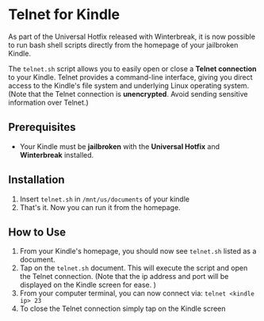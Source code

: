 # Telnet for Kindle

As part of the Universal Hotfix released with Winterbreak, it is now possible to run bash shell scripts directly from the homepage of your jailbroken Kindle.

The `telnet.sh` script allows you to easily open or close a **Telnet connection** to your Kindle. Telnet provides a  command-line interface, giving you direct access to the Kindle's file system and underlying Linux operating system. (Note that the Telnet connection is **unencrypted**. Avoid sending sensitive information over Telnet.)



## Prerequisites

* Your Kindle must be **jailbroken** with the **Universal Hotfix** and **Winterbreak** installed.



## Installation

1.  Insert `telnet.sh` in `/mnt/us/documents` of your kindle
2.  That's it. Now you can run it from the homepage.



## How to Use

1.  From your Kindle's homepage, you should now see `telnet.sh` listed as a document.
2.  Tap on the `telnet.sh` document. This will execute the script and open the Telnet connection. (Note that the ip address and port will be displayed on the Kindle screen for ease. )
3.  From your computer terminal, you can now connect via: `telnet <kindle ip> 23`
4.  To close the Telnet connection simply tap on the Kindle screen
